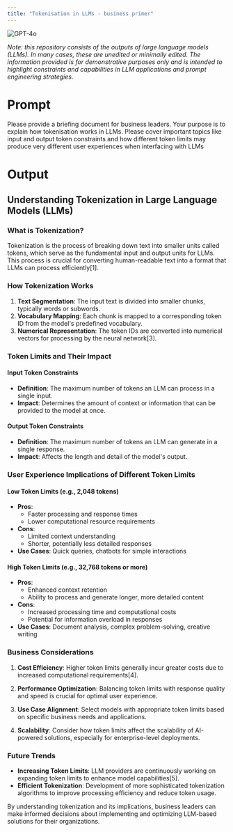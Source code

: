 ```yaml
---
title: "Tokenisation in LLMs - business primer"
---
```

![GPT-4o](https://img.shields.io/badge/GPT--4o-3333FF?style=for-the-badge&logo=openai&logoColor=white)



*Note: this repository consists of the outputs of large language models (LLMs). In many cases, these are unedited or minimally edited. The information provided is for demonstrative purposes only and is intended to highlight constraints and capabilities in LLM applications and prompt engineering strategies.*


# Prompt

Please provide a briefing document for business leaders. Your purpose is to explain how tokenisation works in LLMs. Please cover important topics like input and output token constraints and how different token limits may produce very different user experiences when interfacing with LLMs

# Output

## Understanding Tokenization in Large Language Models (LLMs)

### What is Tokenization?

Tokenization is the process of breaking down text into smaller units called tokens, which serve as the fundamental input and output units for LLMs. This process is crucial for converting human-readable text into a format that LLMs can process efficiently[1].

### How Tokenization Works

1. **Text Segmentation**: The input text is divided into smaller chunks, typically words or subwords.
2. **Vocabulary Mapping**: Each chunk is mapped to a corresponding token ID from the model's predefined vocabulary.
3. **Numerical Representation**: The token IDs are converted into numerical vectors for processing by the neural network[3].

### Token Limits and Their Impact

#### Input Token Constraints

- **Definition**: The maximum number of tokens an LLM can process in a single input.
- **Impact**: Determines the amount of context or information that can be provided to the model at once.

#### Output Token Constraints

- **Definition**: The maximum number of tokens an LLM can generate in a single response.
- **Impact**: Affects the length and detail of the model's output.

### User Experience Implications of Different Token Limits

#### Low Token Limits (e.g., 2,048 tokens)

- **Pros**: 
  - Faster processing and response times
  - Lower computational resource requirements
- **Cons**:
  - Limited context understanding
  - Shorter, potentially less detailed responses
- **Use Cases**: Quick queries, chatbots for simple interactions

#### High Token Limits (e.g., 32,768 tokens or more)

- **Pros**:
  - Enhanced context retention
  - Ability to process and generate longer, more detailed content
- **Cons**:
  - Increased processing time and computational costs
  - Potential for information overload in responses
- **Use Cases**: Document analysis, complex problem-solving, creative writing

### Business Considerations

1. **Cost Efficiency**: Higher token limits generally incur greater costs due to increased computational requirements[4].

2. **Performance Optimization**: Balancing token limits with response quality and speed is crucial for optimal user experience.

3. **Use Case Alignment**: Select models with appropriate token limits based on specific business needs and applications.

4. **Scalability**: Consider how token limits affect the scalability of AI-powered solutions, especially for enterprise-level deployments.

### Future Trends

- **Increasing Token Limits**: LLM providers are continuously working on expanding token limits to enhance model capabilities[5].
- **Efficient Tokenization**: Development of more sophisticated tokenization algorithms to improve processing efficiency and reduce token usage.

By understanding tokenization and its implications, business leaders can make informed decisions about implementing and optimizing LLM-based solutions for their organizations.

 